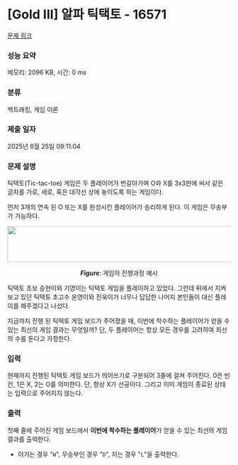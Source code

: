 # [Gold III] 알파 틱택토 - 16571 

[문제 링크](https://www.acmicpc.net/problem/16571) 

### 성능 요약

메모리: 2096 KB, 시간: 0 ms

### 분류

백트래킹, 게임 이론

### 제출 일자

2025년 6월 25일 09:11:04

### 문제 설명

<p>틱택토(Tic-tac-toe) 게임은 두 플레이어가 번갈아가며 O와 X를 3x3판에 써서 같은 글자를 가로, 세로, 혹은 대각선 상에 놓이도록 하는 게임이다.</p>

<p>먼저 3개의 연속 된 O 또는 X를 완성시킨 플레이어가 승리하게 된다. 이 게임은 무승부가 가능하다.</p>

<p style="text-align: center;"><img alt="" src="https://upload.acmicpc.net/cb7dcaf6-7107-40ee-bf9e-220f1231ca17/-/preview/" style="height: 81px; width: 700px;"></p>

<p style="text-align: center;"><em><b>Figure</b></em>:<b> </b>게임의 진행과정 예시</p>

<p>틱택토 초보 승현이와 기영이는 틱택토 게임을 플레이하고 있었다. 그런데 뒤에서 지켜보고 있던 틱택토 초고수 윤영이와 진욱이가 너무나 답답한 나머지 본인들이 대신 플레이를 해주겠다고 나섰다.</p>

<p>지금까지 진행 된 틱택토 게임 보드가 주어졌을 때, 이번에 착수하는 플레이어가 얻을 수 있는 최선의 게임 결과는 무엇일까? 단, 두 플레이어는 항상 모든 경우를 고려하여 최선의 수를 둔다고 가정한다.</p>

### 입력 

 <p>현재까지 진행된 틱택토 게임 보드가 띄어쓰기로 구분되어 3줄에 걸쳐 주어진다. 0은 빈칸, 1은 X, 2는 O를 의미한다. 단, 항상 X가 선공이다. 그리고 이미 게임이 종료된 상태는 입력으로 주어지지 않는다.</p>

### 출력 

 <p>첫째 줄에 주어진 게임 보드에서 <b>이번에</b><b> </b><b>착수하는</b><b> </b><b>플레이어</b>가 얻을 수 있는 최선의 게임 결과를 출력한다.</p>

<ul>
	<li>이기는 경우 "<code>W</code>", 무승부인 경우 "<code>D</code>", 지는 경우 "<code>L</code>"을 출력한다.</li>
</ul>

